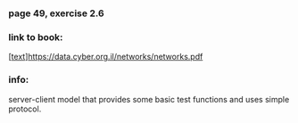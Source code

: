 ### page 49, exercise 2.6

### link to book:
[[text](https://)]https://data.cyber.org.il/networks/networks.pdf

### info:
server-client model that provides some basic test functions and uses simple protocol.